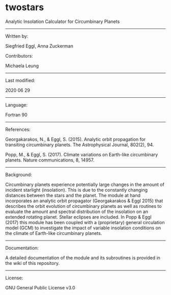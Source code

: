 # twostars
Analytic Insolation Calculator for Circumbinary Planets

----------------------------------------------
Written by:

Siegfried Eggl, 
Anna Zuckerman

Contributors:

Michaela Leung

----------------------------------------------
Last modified:

2020 06 29

----------------------------------------------
Language:

Fortran 90

----------------------------------------------
References:

Georgakarakos, N., & Eggl, S. (2015). Analytic orbit propagation for transiting circumbinary planets. The Astrophysical Journal, 802(2), 94.

Popp, M., & Eggl, S. (2017). Climate variations on Earth-like circumbinary planets. Nature communications, 8, 14957.

----------------------------------------------
Background:

Circumbinary planets experience potentially large changes in the amount of incident starlight (insolation). This is due to the constantly changing distances between the stars and the planet.
The module at hand incorporates an analytic orbit propagator (Georgakarakos & Eggl 2015) that describes the orbit evolution of circumbinary planets as well as routines to evaluate the amount and spectral distribution of the insolation on an extended rotating planet. Stellar eclipses are included.
In Popp & Eggl (2017) this module has been coupled with a (proprietary) general circulation model (GCM) to investigate the impact of variable insolation conditions on the climate of Earth-like circumbinary planets.


----------------------------------------------
Documentation:

A detailed documentation of the module and its subroutines is provided in the wiki of this repository.


----------------------------------------------
License: 

GNU General Public License v3.0
